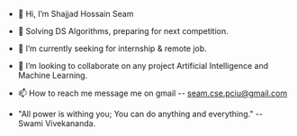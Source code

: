 - 👋 Hi, I’m Shajjad Hossain Seam
- 👀 Solving DS Algorithms, preparing for next competition.
- 🌱 I’m currently seeking for internship & remote job.
- 💞️ I’m looking to collaborate on any project Artificial Intelligence and Machine Learning.
- 📫 How to reach me message me on gmail -- seam.cse.pciu@gmail.com

- "All power is withing you; You can do anything and everything." -- Swami Vivekananda.
<!---
shseam13/shseam13 is a ✨ special ✨ repository because its `README.md` (this file) appears on your GitHub profile.
You can click the Preview link to take a look at your changes.
--->

